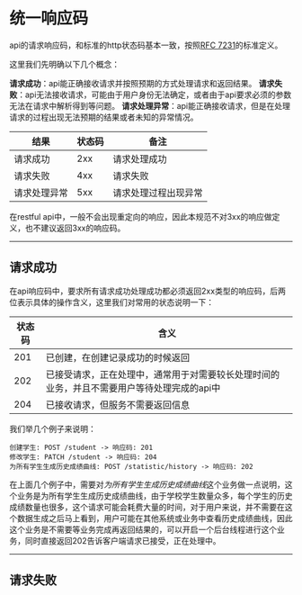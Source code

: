# 统一响应码 

api的请求响应码，和标准的http状态码基本一致，按照[RFC 7231](https://tools.ietf.org/html/rfc7231#page-47)的标准定义。

这里我们先明确以下几个概念：

**请求成功**：api能正确接收请求并按照预期的方式处理请求和返回结果。
**请求失败**：api无法接收请求，可能由于用户身份无法确定，或者由于api要求必须的参数无法在请求中解析得到等问题。
**请求处理异常**：api能正确接收请求，但是在处理请求的过程出现无法预期的结果或者未知的异常情况。

|结果|状态码|备注|
|----|----|----|
|请求成功|2xx|请求处理成功|
|请求失败|4xx|请求失败|
|请求处理异常|5xx|请求处理过程出现异常|

在restful api中，一般不会出现重定向的响应，因此本规范不对3xx的响应做定义，也不建议返回3xx的响应码。

---

## 请求成功

在api响应码中，要求所有请求成功处理成功都必须返回2xx类型的响应码，后两位表示具体的操作含义，这里我们对常用的状态说明一下：

|状态码|含义|
|----|----|
|201|已创建，在创建记录成功的时候返回|
|202|已接受请求，正在处理中，通常用于对需要较长处理时间的业务，并且不需要用户等待处理完成的api中|
|204|已接收请求，但服务不需要返回信息|

我们举几个例子来说明：

```
创建学生: POST /student -> 响应码: 201
修改学生: PATCH /student -> 响应码: 204
为所有学生生成历史成绩曲线: POST /statistic/history -> 响应码: 202
```

在上面几个例子中，需要对*为所有学生生成历史成绩曲线*这个业务做一点说明，这个业务是为所有学生生成历史成绩曲线，由于学校学生数量众多，每个学生的历史成绩数量也很多，这个请求可能会耗费大量的时间，对于用户来说，并不需要在这个数据生成之后马上看到，用户可能在其他系统或业务中查看历史成绩曲线，因此这个业务是不需要等业务完成再返回结果的，可以开启一个后台线程进行这个业务，同时直接返回202告诉客户端请求已接受，正在处理中。

---

## 请求失败


